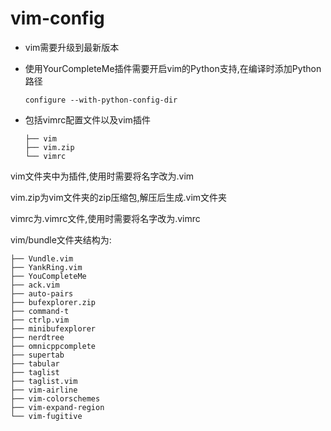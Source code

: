 # vim-config
- vim需要升级到最新版本

- 使用YourCompleteMe插件需要开启vim的Python支持,在编译时添加Python路径

  ```shell
  configure --with-python-config-dir
  ```

- 包括vimrc配置文件以及vim插件

  ```
  ├── vim
  ├── vim.zip
  └── vimrc
  ```

vim文件夹中为插件,使用时需要将名字改为.vim

vim.zip为vim文件夹的zip压缩包,解压后生成.vim文件夹

vimrc为.vimrc文件,使用时需要将名字改为.vimrc

vim/bundle文件夹结构为:

```
├── Vundle.vim
├── YankRing.vim
├── YouCompleteMe
├── ack.vim
├── auto-pairs
├── bufexplorer.zip
├── command-t
├── ctrlp.vim
├── minibufexplorer
├── nerdtree
├── omnicppcomplete
├── supertab
├── tabular
├── taglist
├── taglist.vim
├── vim-airline
├── vim-colorschemes
├── vim-expand-region
└── vim-fugitive
```